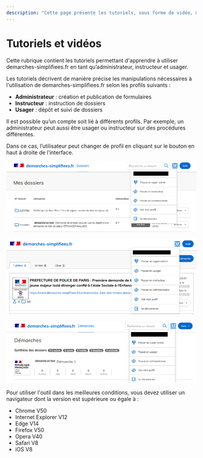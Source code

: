 ```yaml
---
description: "Cette page présente les tutoriels, sous forme de vidéo, mais aussi de textes, décrivant comment utiliser «\_Démarches simplifiées\_»."
---
```


# Tutoriels et vidéos

Cette rubrique contient les tutoriels permettant d'apprendre à utiliser demarches-simplifiees.fr en tant qu’administrateur, instructeur et usager.

Les tutoriels décrivent de manière précise les manipulations nécessaires à l'utilisation de demarches-simplifiees.fr selon les profils suivants :

* **Administrateur** : création et publication de formulaires
* **Instructeur** : instruction de dossiers
* **Usager** : dépôt et suivi de dossiers

Il est possible qu’un compte soit lié à différents profils. Par exemple, un administrateur peut aussi être usager ou instructeur sur des procédures différentes.

Dans ce cas, l’utilisateur peut changer de profil en cliquant sur le bouton en haut à droite de l’interface.

![Changer de profil, en tant qu'usager](../.gitbook/assets/tutos-role.png)

![Changer de profil, en tant qu'administrateur ](../.gitbook/assets/tuto-role-admin.png)

![Changer de profil, en tant qu'instructeur](../.gitbook/assets/tuto-role-ins.png)

Pour utiliser l'outil dans les meilleures conditions, vous devez utiliser un navigateur dont la version  est supérieure ou égale à :

* Chrome  V50
* Internet Explorer V12
* Edge V14
* Firefox V50
* Opera V40
* Safari V8
* iOS V8
